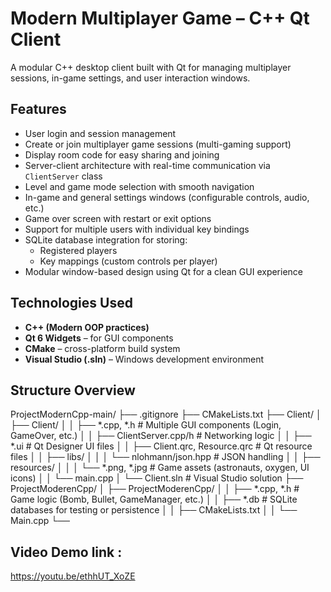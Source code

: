 # Modern Multiplayer Game – C++ Qt Client

A modular C++ desktop client built with Qt for managing multiplayer sessions, in-game settings, and user interaction windows.

## Features

- User login and session management
- Create or join multiplayer game sessions (multi-gaming support)
- Display room code for easy sharing and joining
- Server-client architecture with real-time communication via `ClientServer` class
- Level and game mode selection with smooth navigation
- In-game and general settings windows (configurable controls, audio, etc.)
- Game over screen with restart or exit options
- Support for multiple users with individual key bindings
- SQLite database integration for storing:
    - Registered players
    - Key mappings (custom controls per player)
- Modular window-based design using Qt for a clean GUI experience


## Technologies Used

- **C++ (Modern OOP practices)**
- **Qt 6 Widgets** – for GUI components
- **CMake** – cross-platform build system
- **Visual Studio (.sln)** – Windows development environment

## Structure Overview

ProjectModernCpp-main/
├── .gitignore
├── CMakeLists.txt
├── Client/
│   ├── Client/
│   │   ├── *.cpp, *.h                # Multiple GUI components (Login, GameOver, etc.)
│   │   ├── ClientServer.cpp/h        # Networking logic
│   │   ├── *.ui                      # Qt Designer UI files
│   │   ├── Client.qrc, Resource.qrc  # Qt resource files
│   │   ├── libs/
│   │   │   └── nlohmann/json.hpp     # JSON handling
│   │   ├── resources/
│   │   │   └── *.png, *.jpg          # Game assets (astronauts, oxygen, UI icons)
│   │   └── main.cpp
│   └── Client.sln                    # Visual Studio solution
├── ProjectModerenCpp/
│   ├── ProjectModerenCpp/
│   │   ├── *.cpp, *.h                # Game logic (Bomb, Bullet, GameManager, etc.)
│   │   ├── *.db                      # SQLite databases for testing or persistence
│   │   ├── CMakeLists.txt
│   │   └── Main.cpp
└──        


## Video Demo link :
https://youtu.be/ethhUT_XoZE
